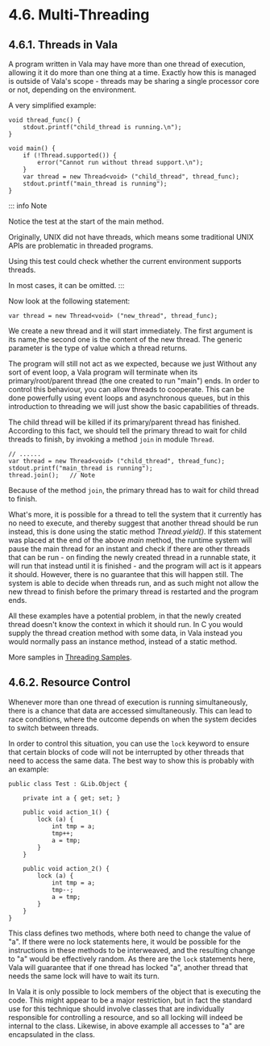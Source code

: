 # 4.6. Multi-Threading

## 4.6.1. Threads in Vala

A program written in Vala may have more than one thread of execution,
allowing it it do more than one thing at a time. Exactly how this is
managed is outside of Vala's scope - threads may be sharing a single
processor core or not, depending on the environment.

A very simplified example:

```vala
void thread_func() {
    stdout.printf("child_thread is running.\n");
}

void main() {
    if (!Thread.supported()) {
        error("Cannot run without thread support.\n");
    }
    var thread = new Thread<void> ("child_thread", thread_func);
    stdout.printf("main_thread is running");
}
```

::: info Note

Notice the test at the start of the main method.

Originally, UNIX did not have threads, which means some traditional UNIX
APIs are problematic in threaded programs.

Using this test could check whether the current environment supports
threads.

In most cases, it can be omitted.
:::

Now look at the following statement:

```vala
var thread = new Thread<void> ("new_thread", thread_func);
```

We create a new thread and it will start immediately. The first argument
is its name,the second one is the content of the new thread. The generic
parameter is the type of value which a thread returns.

The program will still not act as we expected, because we just Without
any sort of event loop, a Vala program will terminate when its
primary/root/parent thread (the one created to run "main") ends. In
order to control this behaviour, you can allow threads to cooperate.
This can be done powerfully using event loops and asynchronous queues,
but in this introduction to threading we will just show the basic
capabilities of threads.

The child thread will be killed if its primary/parent thread has
finished. According to this fact, we should tell the primary thread to
wait for child threads to finish, by invoking a method `join` in module
`Thread`.

```vala
// ......
var thread = new Thread<void> ("child_thread", thread_func);
stdout.printf("main_thread is running");
thread.join();   // Note
```

Because of the method `join`, the primary thread has to wait for child
thread to finish.

What's more, it is possible for a thread to tell the system that it
currently has no need to execute, and thereby suggest that another
thread should be run instead, this is done using the static method
*Thread.yield()*. If this statement was placed at the end of the above
*main* method, the runtime system will pause the main thread for an
instant and check if there are other threads that can be run - on
finding the newly created thread in a runnable state, it will run that
instead until it is finished - and the program will act is it appears it
should. However, there is no guarantee that this will happen still. The
system is able to decide when threads run, and as such might not allow
the new thread to finish before the primary thread is restarted and the
program ends.

All these examples have a potential problem, in that the newly created
thread doesn't know the context in which it should run. In C you would
supply the thread creation method with some data, in Vala instead you
would normally pass an instance method, instead of a static method.

More samples in [Threading Samples](https://wiki.gnome.org/Projects/Vala/ThreadingSamples).

## 4.6.2. Resource Control

Whenever more than one thread of execution is running simultaneously,
there is a chance that data are accessed simultaneously. This can lead
to race conditions, where the outcome depends on when the system decides
to switch between threads.

In order to control this situation, you can use the `lock` keyword to
ensure that certain blocks of code will not be interrupted by other
threads that need to access the same data. The best way to show this is
probably with an example:

```vala
public class Test : GLib.Object {

    private int a { get; set; }

    public void action_1() {
        lock (a) {
            int tmp = a;
            tmp++;
            a = tmp;
        }
    }

    public void action_2() {
        lock (a) {
            int tmp = a;
            tmp--;
            a = tmp;
        }
    }
}
```

This class defines two methods, where both need to change the value of
"a". If there were no lock statements here, it would be possible for
the instructions in these methods to be interweaved, and the resulting
change to "a" would be effectively random. As there are the `lock`
statements here, Vala will guarantee that if one thread has locked
"a", another thread that needs the same lock will have to wait its
turn.

In Vala it is only possible to lock members of the object that is
executing the code. This might appear to be a major restriction, but in
fact the standard use for this technique should involve classes that are
individually responsible for controlling a resource, and so all locking
will indeed be internal to the class. Likewise, in above example all
accesses to "a" are encapsulated in the class.
